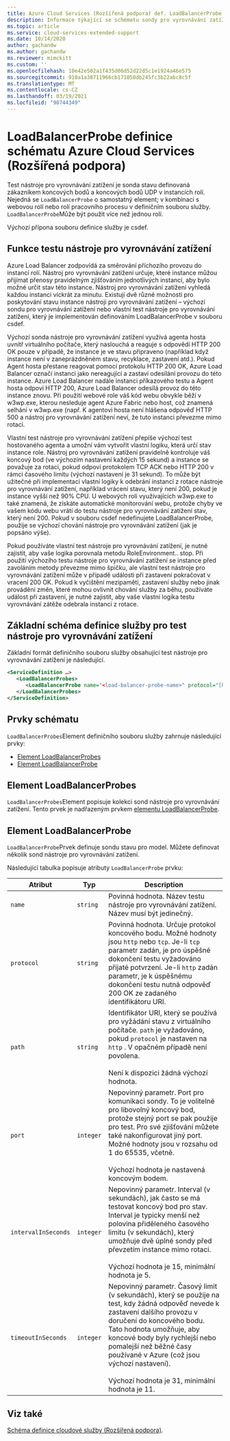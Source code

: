 ```yaml
---
title: Azure Cloud Services (Rozšířená podpora) def. LoadBalancerProbe – schéma | Microsoft Docs
description: Informace týkající se schématu sondy pro vyrovnávání zatížení pro Cloud Services (Rozšířená podpora)
ms.topic: article
ms.service: cloud-services-extended-support
ms.date: 10/14/2020
author: gachandw
ms.author: gachandw
ms.reviewer: mimckitt
ms.custom: ''
ms.openlocfilehash: 10e42e502a1f435d06d52d22d5c1e1924a46e575
ms.sourcegitcommit: 910a1a38711966cb171050db245fc3b22abc8c5f
ms.translationtype: MT
ms.contentlocale: cs-CZ
ms.lasthandoff: 03/19/2021
ms.locfileid: "98744349"
---
```

# <a name="azure-cloud-services-extended-support-definition-loadbalancerprobe-schema"></a>LoadBalancerProbe definice schématu Azure Cloud Services (Rozšířená podpora)

Test nástroje pro vyrovnávání zatížení je sonda stavu definovaná zákazníkem koncových bodů a koncových bodů UDP v instancích rolí. Nejedná se `LoadBalancerProbe` o samostatný element; v kombinaci s webovou rolí nebo rolí pracovního procesu v definičním souboru služby. `LoadBalancerProbe`Může být použit více než jednou rolí.

Výchozí přípona souboru definice služby je csdef.

## <a name="the-function-of-a-load-balancer-probe"></a>Funkce testu nástroje pro vyrovnávání zatížení
Azure Load Balancer zodpovídá za směrování příchozího provozu do instancí rolí. Nástroj pro vyrovnávání zatížení určuje, které instance můžou přijímat přenosy pravidelným zjišťováním jednotlivých instancí, aby bylo možné určit stav této instance. Nástroj pro vyrovnávání zatížení vyhledá každou instanci víckrát za minutu. Existují dvě různé možnosti pro poskytování stavu instance nástroji pro vyrovnávání zatížení – výchozí sondu pro vyrovnávání zatížení nebo vlastní test nástroje pro vyrovnávání zatížení, který je implementován definováním LoadBalancerProbe v souboru csdef.

Výchozí sonda nástroje pro vyrovnávání zatížení využívá agenta hosta uvnitř virtuálního počítače, který naslouchá a reaguje s odpovědí HTTP 200 OK pouze v případě, že instance je ve stavu připraveno (například když instance není v zaneprázdněném stavu, recyklace, zastavení atd.). Pokud Agent hosta přestane reagovat pomocí protokolu HTTP 200 OK, Azure Load Balancer označí instanci jako nereagující a zastaví odesílání provozu do této instance. Azure Load Balancer nadále instanci příkazového testu a Agent hosta odpoví HTTP 200, Azure Load Balancer odesílá provoz do této instance znovu. Při použití webové role váš kód webu obvykle běží v w3wp.exe, kterou nesleduje agent Azure Fabric nebo host, což znamená selhání v w3wp.exe (např. K agentovi hosta není hlášena odpověď HTTP 500 a nástroj pro vyrovnávání zatížení neví, že tuto instanci převezme mimo rotaci.

Vlastní test nástroje pro vyrovnávání zatížení přepíše výchozí test hostovaného agenta a umožní vám vytvořit vlastní logiku, která určí stav instance role. Nástroj pro vyrovnávání zatížení pravidelně kontroluje váš koncový bod (ve výchozím nastavení každých 15 sekund) a instance se považuje za rotaci, pokud odpoví protokolem TCP ACK nebo HTTP 200 v rámci časového limitu (výchozí nastavení je 31 sekund). To může být užitečné při implementaci vlastní logiky k odebrání instancí z rotace nástroje pro vyrovnávání zatížení, například vrácení stavu, který není 200, pokud je instance vyšší než 90% CPU. U webových rolí využívajících w3wp.exe to také znamená, že získáte automatické monitorování webu, protože chyby ve vašem kódu webu vrátí do testu nástroje pro vyrovnávání zatížení stav, který není 200. Pokud v souboru csdef nedefinujete LoadBalancerProbe, použije se výchozí chování nástroje pro vyrovnávání zatížení (jak je popsáno výše).

Pokud používáte vlastní test nástroje pro vyrovnávání zatížení, je nutné zajistit, aby vaše logika porovnala metodu RoleEnvironment.. stop. Při použití výchozího testu nástroje pro vyrovnávání zatížení se instance před zavoláním metody převezme mimo špičku, ale vlastní test nástroje pro vyrovnávání zatížení může v případě události při zastavení pokračovat v vracení 200 OK. Pokud k vyčištění mezipaměti, zastavení služby nebo jinak provádění změn, které mohou ovlivnit chování služby za běhu, používáte událost při zastavení, je nutné zajistit, aby vaše vlastní logika testu vyrovnávání zátěže odebrala instanci z rotace.

## <a name="basic-service-definition-schema-for-a-load-balancer-probe"></a>Základní schéma definice služby pro test nástroje pro vyrovnávání zatížení
 Základní formát definičního souboru služby obsahující test nástroje pro vyrovnávání zatížení je následující.

```xml
<ServiceDefinition …>
   <LoadBalancerProbes>
      <LoadBalancerProbe name="<load-balancer-probe-name>" protocol="[http|tcp]" path="<uri-for-checking-health-status-of-vm>" port="<port-number>" intervalInSeconds="<interval-in-seconds>" timeoutInSeconds="<timeout-in-seconds>"/>
   </LoadBalancerProbes>
</ServiceDefinition>
```

## <a name="schema-elements"></a>Prvky schématu
`LoadBalancerProbes`Element definičního souboru služby zahrnuje následující prvky:

- [Element LoadBalancerProbes](#LoadBalancerProbes)
- [Element LoadBalancerProbe](#LoadBalancerProbe)

##  <a name="loadbalancerprobes-element"></a><a name="LoadBalancerProbes"></a> Element LoadBalancerProbes
`LoadBalancerProbes`Element popisuje kolekci sond nástroje pro vyrovnávání zatížení. Tento prvek je nadřazeným prvkem [elementu LoadBalancerProbe](#LoadBalancerProbe). 

##  <a name="loadbalancerprobe-element"></a><a name="LoadBalancerProbe"></a> Element LoadBalancerProbe
`LoadBalancerProbe`Prvek definuje sondu stavu pro model. Můžete definovat několik sond nástroje pro vyrovnávání zatížení. 

Následující tabulka popisuje atributy `LoadBalancerProbe` prvku:

|Atribut|Typ|Description|
| ------------------- | -------- | -----------------|
| `name`              | `string` | Povinná hodnota. Název testu nástroje pro vyrovnávání zatížení. Název musí být jedinečný.|
| `protocol`          | `string` | Povinná hodnota. Určuje protokol koncového bodu. Možné hodnoty jsou `http` nebo `tcp`. Je-li `tcp` parametr zadán, je pro úspěšné dokončení testu vyžadováno přijaté potvrzení. Je-li `http` zadán parametr, je k úspěšnému dokončení testu nutná odpověď 200 OK ze zadaného identifikátoru URI.|
| `path`              | `string` | Identifikátor URI, který se používá pro vyžádání stavu z virtuálního počítače. `path` je vyžadováno, pokud `protocol` je nastaven na `http` . V opačném případě není povolena.<br /><br /> Není k dispozici žádná výchozí hodnota.|
| `port`              | `integer` | Nepovinný parametr. Port pro komunikaci sondy. To je volitelné pro libovolný koncový bod, protože stejný port se pak použije pro test. Pro své zjišťování můžete také nakonfigurovat jiný port. Možné hodnoty jsou v rozsahu od 1 do 65535, včetně.<br /><br /> Výchozí hodnota je nastavená koncovým bodem.|
| `intervalInSeconds` | `integer` | Nepovinný parametr. Interval (v sekundách), jak často se má testovat koncový bod pro stav. Interval je typicky menší než polovina přiděleného časového limitu (v sekundách), který umožňuje dvě úplné sondy před převzetím instance mimo rotaci.<br /><br /> Výchozí hodnota je 15, minimální hodnota je 5.|
| `timeoutInSeconds`  | `integer` | Nepovinný parametr. Časový limit (v sekundách), který se použije na test, kdy žádná odpověď nevede k zastavení dalšího provozu v doručení do koncového bodu. Tato hodnota umožňuje, aby koncové body byly rychlejší nebo pomalejší než běžné časy používané v Azure (což jsou výchozí nastavení).<br /><br /> Výchozí hodnota je 31, minimální hodnota je 11.|

## <a name="see-also"></a>Viz také
[Schéma definice cloudové služby (Rozšířená podpora)](schema-csdef-file.md).